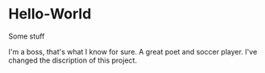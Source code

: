 # Hello-World
Some stuff

I'm a boss, that's what I know for sure. A great poet and soccer player. 
I've changed the discription of this project. 
